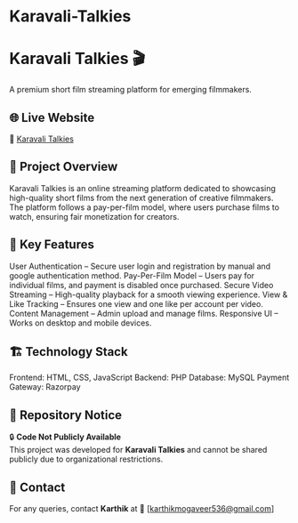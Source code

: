 # Karavali-Talkies

# Karavali Talkies 🎬
A premium short film streaming platform for emerging filmmakers.

## 🌐 Live Website  
🔗 [Karavali Talkies](https://karavalitalkies.com/)

## 📌 Project Overview
Karavali Talkies is an online streaming platform dedicated to showcasing high-quality short films from the next generation of creative filmmakers. The platform follows a pay-per-film model, where users purchase films to watch, ensuring fair monetization for creators.

## 🌟 Key Features
User Authentication – Secure user login and registration by manual and google authentication method.
Pay-Per-Film Model – Users pay for individual films, and payment is disabled once purchased.
Secure Video Streaming – High-quality playback for a smooth viewing experience.
View & Like Tracking – Ensures one view and one like per account per video.
Content Management – Admin upload and manage films.
Responsive UI – Works on desktop and mobile devices.

## 🏗 Technology Stack
Frontend:
HTML, CSS, JavaScript
Backend:
PHP
Database:
MySQL
Payment Gateway:
Razorpay

## 🚫 Repository Notice  
🔒 **Code Not Publicly Available**  
This project was developed for **Karavali Talkies** and cannot be shared publicly due to organizational restrictions.  

## 📩 Contact  
For any queries, contact **Karthik** at 📧 [karthikmogaveer536@gmail.com]
